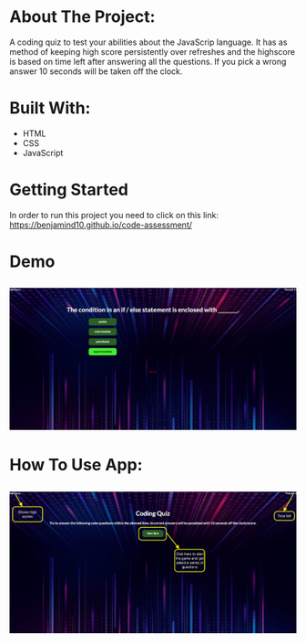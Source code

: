 # About The Project:

A coding quiz to test your abilities about the JavaScrip language. It has as method of keeping high score persistently over refreshes and the highscore is based on time left after answering all the questions. If you pick a wrong answer 10 seconds will be taken off the clock.

# Built With:

- HTML
- CSS
- JavaScript

# Getting Started

In order to run this project you need to click on this link: https://benjamind10.github.io/code-assessment/

# Demo

## ![Demo](./assets/images/demo.png)

# How To Use App:

## ![Instructions](./assets/images/instructions.png)
